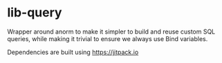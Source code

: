 # lib-query

Wrapper around anorm to make it simpler to build and reuse custom SQL queries, while making
it trivial to ensure we always use Bind variables.

Dependencies are built using https://jitpack.io
